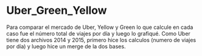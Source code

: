 # Uber_Green_Yellow
Para comparar el mercado de Uber, Yellow y Green lo que calcule en cada caso fue el número total de viajes por día y luego lo grafiqué. Como Uber tiene dos archivos 2014 y 2015, primero hice los calculos (numero de viajes por día) y luego hice un merge de la dos bases.
